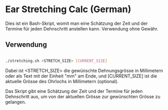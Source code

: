 # Ear Stretching Calc (German)

Dies ist ein Bash-Skript, womit man eine Schätzung der Zeit und der Termine für jeden Dehnschritt anstellen kann. 
Verwendung ohne Gewähr.

## Verwendung
```bash

./stretching.sh <STRETCH_SIZE> [CURRENT_SIZE]
```

Dabei ist <STRETCH_SIZE> die gewünschte Dehnungsgrösse in Millimetern oder als Text mit der Einheit "mm" am Ende, und [CURRENT_SIZE] ist die aktuelle Grösse des Ohrlochs in Millimetern (optional).

Das Skript gibt eine Schätzung der Zeit und der Termine für jeden Dehnschritt aus, um von der aktuellen Grösse zur gewünschten Grösse zu gelangen.
